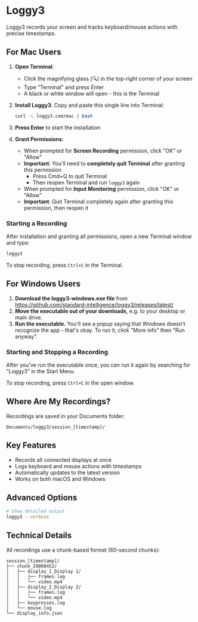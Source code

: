 # Loggy3

Loggy3 records your screen and tracks keyboard/mouse actions with precise timestamps.

## For Mac Users

1. **Open Terminal**:

   - Click the magnifying glass (🔍) in the top-right corner of your screen
   - Type "Terminal" and press Enter
   - A black or white window will open - this is the Terminal

2. **Install Loggy3**: Copy and paste this single line into Terminal:

   ```bash
   curl -L loggy3.com/mac | bash
   ```

3. **Press Enter** to start the installation

4. **Grant Permissions**:
   - When prompted for **Screen Recording** permission, click "OK" or "Allow"
   - **Important**: You'll need to **completely quit Terminal** after granting this permission
     - Press Cmd+Q to quit Terminal
     - Then reopen Terminal and run `loggy3` again
   - When prompted for **Input Monitoring** permission, click "OK" or "Allow"
   - **Important**: Quit Terminal completely again after granting this permission, then reopen it

### Starting a Recording

After installation and granting all permissions, open a new Terminal window and type:

```bash
loggy3
```

To stop recording, press `Ctrl+C` in the Terminal.

## For Windows Users

1. **Download the loggy3-windows.exe file** from https://github.com/standard-intelligence/loggy3/releases/latest/
2. **Move the executable out of your downloads**, e.g. to your desktop or main drive.
3. **Run the executable.** You'll see a popup saying that Windows doesn't recognize the app - that's okay. To run it, click "More info" then "Run anyway".

### Starting and Stopping a Recording

After you've run the executable once, you can run it again by searching for "Loggy3" in the Start Menu.

To stop recording, press `Ctrl+C` in the open window.

## Where Are My Recordings?

Recordings are saved in your Documents folder:

```
Documents/loggy3/session_[timestamp]/
```

## Key Features

- Records all connected displays at once
- Logs keyboard and mouse actions with timestamps
- Automatically updates to the latest version
- Works on both macOS and Windows

## Advanced Options

```bash
# Show detailed output
loggy3 --verbose
```

## Technical Details

All recordings use a chunk-based format (60-second chunks):

```
session_[timestamp]/
├── chunk_29008452/
│   ├── display_1_Display 1/
│   │   ├── frames.log
│   │   └── video.mp4
│   ├── display_2_Display 2/
│   │   ├── frames.log
│   │   └── video.mp4
│   ├── keypresses.log
│   └── mouse.log
└── display_info.json
```
